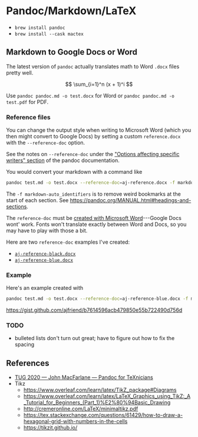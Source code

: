 # Pandoc/Markdown/LaTeX

- `brew install pandoc`
- `brew install --cask mactex`


## Markdown to Google Docs or Word

The latest version of `pandoc` actually translates
math to Word `.docx` files pretty well.

$$
\sum_{i=1}^n (x + 1)^i
$$

Use `pandoc pandoc.md -o test.docx` for Word
or `pandoc pandoc.md -o test.pdf` for PDF.


### Reference files

You can change the output style when writing
to Microsoft Word (which you then might convert to Google Docs)
by setting a custom `reference.docx` with the `--reference-doc` 
option.

See the notes on `--reference-doc` under the 
["Options affecting specific writers" section](https://pandoc.org/MANUAL.html#options-affecting-specific-writers)
of the pandoc documentation.

You would convert your markdown with a command like

```sh
pandoc test.md -o test.docx --reference-doc=aj-reference.docx -f markdown-auto_identifiers
```

The `-f markdown-auto_identifiers` is to remove weird bookmarks
at the start of each section. See https://pandoc.org/MANUAL.html#headings-and-sections.

The `reference-doc` must be
[created with Microsoft Word](https://support.microsoft.com/en-us/office/customize-styles-in-word-for-mac-1ef7d8e1-1506-4b21-9e81-adc5f698f86a?ui=en-us&rs=en-us&ad=us)---Google Docs wont' work.
Fonts won't translate exactly between Word and Docs, so you may have to play with those a bit.

Here are two `reference-doc` examples I've created:

- [`aj-reference-black.docx`](aj-reference-black.docx)
- [`aj-reference-blue.docx`](aj-reference-blue.docx)

### Example

Here's an example created with

```sh
pandoc test.md -o test.docx --reference-doc=aj-reference-blue.docx -f markdown-auto_identifiers
```

https://gist.github.com/ajfriend/b7614596acb479850e55b722490d756d


### TODO

- bulleted lists don't turn out great; have to figure out how to fix the spacing

## References

- [TUG 2020 — John MacFarlane — Pandoc for TeXnicians](https://www.youtube.com/watch?v=T9uZJFO54iM)
- Tikz
    + https://www.overleaf.com/learn/latex/TikZ_package#Diagrams
    + <https://www.overleaf.com/learn/latex/LaTeX_Graphics_using_TikZ:_A_Tutorial_for_Beginners_(Part_1)%E2%80%94Basic_Drawing>
    + http://cremeronline.com/LaTeX/minimaltikz.pdf
    + https://tex.stackexchange.com/questions/61429/how-to-draw-a-hexagonal-grid-with-numbers-in-the-cells
    + https://tikzit.github.io/
